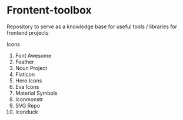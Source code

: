 # Frontent-toolbox
Repository to serve as a knowledge base for useful tools / libraries for frontend projects

Icons
1. Font Awesome
2. Feather
3. Noun Project
4. Flaticon
5. Hero Icons
6. Eva Icons
7. Material Symbols
8. Iconmonstr
9. SVG Repo
10. Iconduck
